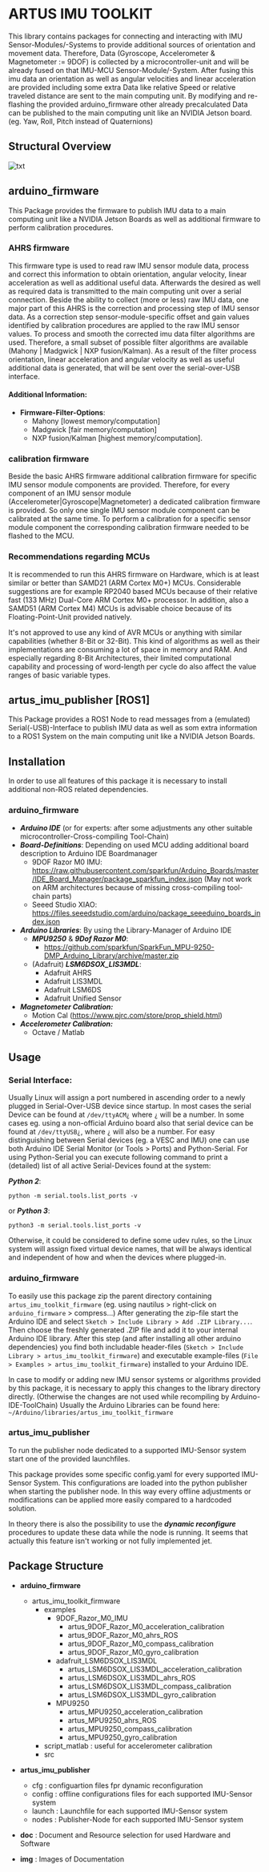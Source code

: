 # ARTUS IMU TOOLKIT
This library contains packages for connecting and interacting 
with IMU Sensor-Modules/-Systems to provide additional sources 
of orientation and movement data.
Therefore, Data (Gyroscope, Accelerometer & Magnetometer := 9DOF) 
is collected by a microcontroller-unit and will be already fused 
on that IMU-MCU Sensor-Module/-System. After fusing this imu data
an orientation as well as angular velocities and linear acceleration 
are provided including some extra Data like relative Speed 
or relative traveled distance are sent to the main computing unit. 
By modifying and re-flashing the provided arduino_firmware other 
already precalculated Data can be published to the main computing 
unit like an NVIDIA Jetson board. 
(eg. Yaw, Roll, Pitch instead of Quaternions)

## Structural Overview 
![txt](img/overview.png)

## arduino_firmware
This Package provides the firmware to publish IMU data to a main 
computing unit like a NVIDIA Jetson Boards as well as additional 
firmware to perform calibration procedures.

### AHRS firmware
This firmware type is used to read raw IMU sensor module data, 
process and correct this information to obtain orientation, 
angular velocity, linear acceleration as well as additional useful 
data. Afterwards the desired as well as required data is transmitted
to the main computing unit over a serial connection.
Beside the ability to collect (more or less) raw IMU data, one major 
part of this AHRS is the correction and processing step of IMU sensor 
data.
As a correction step sensor-module-specific offset and gain values 
identified by calibration procedures are applied to the raw IMU 
sensor values.
To process and smooth the corrected imu data filter algorithms are
used. Therefore, a small subset of possible filter algorithms are 
available (Mahony | Madgwick | NXP fusion/Kalman).
As a result of the filter process orientation, linear acceleration
and angular velocity as well as useful additional data is generated,
that will be sent over the serial-over-USB interface.

#### Additional Information:
- **Firmware-Filter-Options**:
    - Mahony [lowest memory/computation]
    - Madgwick [fair memory/computation]
    - NXP fusion/Kalman [highest memory/computation].

### calibration firmware
Beside the basic AHRS firmware additional calibration firmware for
specific IMU sensor module components are provided.
Therefore, for every component of an IMU sensor module 
(Accelerometer|Gyroscope|Magnetometer) a dedicated calibration 
firmware is provided. So only one single IMU sensor module component
can be calibrated at the same time. To perform a calibration for a
specific sensor module component the corresponding calibration 
firmware needed to be flashed to the MCU.

### Recommendations regarding MCUs
It is recommended to run this AHRS firmware on Hardware, which is at 
least similar or better than SAMD21 (ARM Cortex M0+) MCUs.
Considerable suggestions are for example RP2040 based MCUs because of
their relative fast (133 MHz) Dual-Core ARM Cortex M0+ processor.
In addition, also a SAMD51 (ARM Cortex M4) MCUs is advisable choice
because of its Floating-Point-Unit provided natively.

It's not approved to use any kind of AVR MCUs or anything with 
similar capabilities (whether 8-Bit or 32-Bit). 
This kind of algorithms as well as their implementations are 
consuming a lot of space in memory and RAM.
And especially regarding 8-Bit Architectures, their limited 
computational capability and processing of word-length per cycle 
do also affect the value ranges of basic variable types. 

## artus_imu_publisher [ROS1]
This Package provides a ROS1 Node to read messages from a (emulated) 
Serial(-USB)-Interface to publish IMU data as well as som extra 
information to a ROS1 System on the main computing unit like a 
NVIDIA Jetson Boards.

## Installation
In order to use all features of this package it is necessary to 
install additional non-ROS related dependencies.

### arduino_firmware
- ***Arduino IDE*** (or for experts: after some adjustments any other suitable microcontroller-Cross-compiling Tool-Chain)
- ***Board-Definitions***: Depending on used MCU adding additional board description to Arduino IDE Boardmanager
  - 9DOF Razor M0 IMU: https://raw.githubusercontent.com/sparkfun/Arduino_Boards/master/IDE_Board_Manager/package_sparkfun_index.json (May not work on ARM architectures because of missing cross-compiling tool-chain parts)
  - Seeed Studio XIAO: https://files.seeedstudio.com/arduino/package_seeeduino_boards_index.json
- ***Arduino Libraries***: By using the Library-Manager of Arduino IDE
  - ***MPU9250*** & ***9Dof Razor M0***: 
    - https://github.com/sparkfun/SparkFun_MPU-9250-DMP_Arduino_Library/archive/master.zip
  - (Adafruit) ***LSM6DSOX_LIS3MDL***: 
    - Adafruit AHRS
    - Adafruit LIS3MDL
    - Adafruit LSM6DS
    - Adafruit Unified Sensor
- ***Magnetometer Calibration:***
  - Motion Cal (https://www.pjrc.com/store/prop_shield.html)
- ***Accelerometer Calibration:***
  - Octave / Matlab

## Usage
### Serial Interface:
Usually Linux will assign a port numbered in ascending order to a 
newly plugged in Serial-Over-USB device since startup.
In most cases the serial Device can be found at `/dev/ttyACM¿` 
where `¿` will be a number. In some cases eg. using a non-official
Arduino board also that serial device can be found at `/dev/ttyUSB¿`,
where `¿` will also be a number.
For easy distinguishing between Serial devices (eg. a VESC and IMU)
one can use both Arduino IDE Serial Monitor (or Tools > Ports) 
and Python-Serial. For using Python-Serial you can execute following
command to print a (detailed) list of all active Serial-Devices 
found at the system:

***Python 2***:
```
python -m serial.tools.list_ports -v  
```
or
***Python 3***:
```
python3 -m serial.tools.list_ports -v 
```
Otherwise, it could be considered to define some udev rules, so the 
Linux system will assign fixed virtual device names, that will be 
always identical and independent of how and when the devices where 
plugged-in.

### arduino_firmware
To easily use this package zip the parent directory containing 
`artus_imu_toolkit_firmware` 
(eg. using nautilus > right-click on `arduino_firmware` > compress…)
After generating the zip-file start the Arduino IDE and select 
`Sketch > Include Library > Add .ZIP Library...`. Then choose the 
freshly generated .ZIP file and add it to your internal Arduino IDE 
library. After this step (and after installing all other arduino 
dependencies) you find both includable header-files 
(`Sketch > Include Library > artus_imu_toolkit_firmware`) and 
executable example-files (`File > Examples > artus_imu_toolkit_firmware`)
installed to your Arduino IDE.

In case to modify or adding new IMU sensor systems or algorithms 
provided by this package, it is necessary to apply this changes to 
the library directory directly. 
(Otherwise the changes are not used while recompiling by Arduino-IDE-ToolChain)
Usually the Arduino Libraries can be found here:
`~/Arduino/libraries/artus_imu_toolkit_firmware ` 

### artus_imu_publisher
To run the publisher node dedicated to a supported IMU-Sensor system
start one of the provided launchfiles.

This package provides some specific config.yaml for every supported 
IMU-Sensor System. This configurations are loaded into the python 
publisher when starting the publisher node.
In this way every offline adjustments or modifications can be 
applied more easily compared to a hardcoded solution.

In theory there is also the possibility to use the ***dynamic 
reconfigure*** procedures to update these data while the node is 
running. 
It seems that actually this feature isn't working or not fully 
implemented jet.

## Package Structure
- **arduino_firmware**
  - artus_imu_toolkit_firmware
    - examples
      - 9DOF_Razor_M0_IMU
        - artus_9DOF_Razor_M0_acceleration_calibration
        - artus_9DOF_Razor_M0_ahrs_ROS
        - artus_9DOF_Razor_M0_compass_calibration
        - artus_9DOF_Razor_M0_gyro_calibration
      - adafruit_LSM6DSOX_LIS3MDL
        - artus_LSM6DSOX_LIS3MDL_acceleration_calibration
        - artus_LSM6DSOX_LIS3MDL_ahrs_ROS
        - artus_LSM6DSOX_LIS3MDL_compass_calibration
        - artus_LSM6DSOX_LIS3MDL_gyro_calibration
      - MPU9250
        - artus_MPU9250_acceleration_calibration
        - artus_MPU9250_ahrs_ROS
        - artus_MPU9250_compass_calibration
        - artus_MPU9250_gyro_calibration
    - script_matlab : useful for accelerometer calibration
    - src


- **artus_imu_publisher**
  - cfg : configuartion files fpr dynamic reconfiguration
  - config : offline configurations files for each supported IMU-Sensor system
  - launch : Launchfile for each supported IMU-Sensor system
  - nodes : Publisher-Node for each supported IMU-Sensor system


- **doc** : Document and Resource selection for used Hardware and Software


- **img** : Images of Documentation
